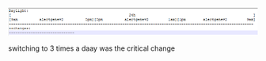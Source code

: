 ![alt text](./res/Daylight.png "Hover Text")  
  
switching to 3 times a daay was the critical change